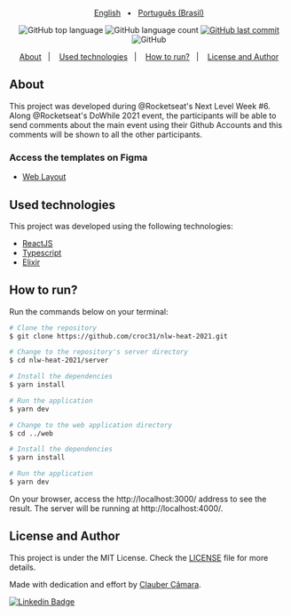 <p align="center">
   <a href="https://github.com/croc31/nlw-heat-2021/blob/main/README-en.md">English</a>&nbsp;&nbsp;&nbsp;•&nbsp;&nbsp;
   <a href="https://github.com/croc31/nlw-heat-2021/blob/main/README.md">Português (Brasil)</a>
</p>

<p align="center">
  <img alt="GitHub top language" src="https://img.shields.io/github/languages/top/croc31/nlw-heat-2021.svg?color=5863d2">

  <img alt="GitHub language count" src="https://img.shields.io/github/languages/count/croc31/nlw-heat-2021.svg?color=5863d2">
  
  <a href="https://github.com/croc31/nlw-heat-2021/commits/main">
    <img alt="GitHub last commit" src="https://img.shields.io/github/last-commit/croc31/nlw-heat-2021?color=5863d2">
  </a>

  <img alt="GitHub" src="https://img.shields.io/github/license/croc31/nlw-heat-2021?color=5863d2">
</p>

<p align="center">
  <a href="#about">About</a>&nbsp;&nbsp;&nbsp;|&nbsp;&nbsp;&nbsp;
  <a href="#used-technologies">Used technologies</a>&nbsp;&nbsp;&nbsp;|&nbsp;&nbsp;&nbsp;
  <a href="#how-to-run">How to run?</a>&nbsp;&nbsp;&nbsp;|&nbsp;&nbsp;&nbsp;
  <a href="#license-and-author">License and Author</a>
</p>

## About
This project was developed during @Rocketseat's Next Level Week #6. Along @Rocketseat's DoWhile 2021 event, the participants will be able to send comments about the main event using their Github Accounts and this comments will be shown to all the other participants.

### Access the templates on Figma
- [Web Layout](https://www.figma.com/community/file/1031699316177416916)

## Used technologies

This project was developed using the following technologies:

- [ReactJS](https://reactjs.org/)
- [Typescript](https://www.typescriptlang.org/)
- [Elixir](https://elixir-lang.org/)


## How to run?

Run the commands below on your terminal:

```bash
# Clone the repository
$ git clone https://github.com/croc31/nlw-heat-2021.git

# Change to the repository's server directory
$ cd nlw-heat-2021/server

# Install the dependencies
$ yarn install

# Run the application
$ yarn dev

# Change to the web application directory
$ cd ../web

# Install the dependencies
$ yarn install

# Run the application
$ yarn dev
```

On your browser, access the http://localhost:3000/ address to see the result.
The server will be running at http://localhost:4000/.

## License and Author

This project is under the MIT License. Check the [LICENSE](https://github.com/croc31/move.it/blob/main/LICENSE) file for more details.

Made with dedication and effort by [Clauber Câmara](https://github.com/croc31).


[![Linkedin Badge](https://img.shields.io/badge/-Clauber_Rogério_de_Oliveira_Câmara-blue?style=flat-square&logo=Linkedin&logoColor=white&link=https://www.linkedin.com/in/clauber-câmara-778057152)](https://www.linkedin.com/in/clauber-câmara-778057152)
